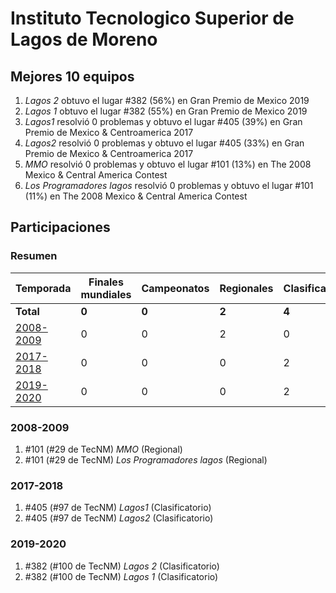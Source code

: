 ---
---

# Instituto Tecnologico Superior de Lagos de Moreno

## Mejores 10 equipos

1. _Lagos 2_ obtuvo el lugar #382 (56%) en Gran Premio de Mexico 2019
1. _Lagos 1_ obtuvo el lugar #382 (55%) en Gran Premio de Mexico 2019
1. _Lagos1_ resolvió 0 problemas y obtuvo el lugar #405 (39%) en Gran Premio de Mexico & Centroamerica 2017
1. _Lagos2_ resolvió 0 problemas y obtuvo el lugar #405 (33%) en Gran Premio de Mexico & Centroamerica 2017
1. _MMO_ resolvió 0 problemas y obtuvo el lugar #101 (13%) en The 2008 Mexico & Central America Contest
1. _Los Programadores lagos_ resolvió 0 problemas y obtuvo el lugar #101 (11%) en The 2008 Mexico & Central America Contest

## Participaciones

### Resumen

| Temporada | Finales mundiales | Campeonatos | Regionales | Clasificatorios | Equipos |
| --- | --- | --- | --- | --- | --- |
| **Total** | **0** | **0** | **2** | **4** | **6** |
| [2008-2009](#2008-2009) | 0 | 0 | 2 | 0 | 2 |
| [2017-2018](#2017-2018) | 0 | 0 | 0 | 2 | 2 |
| [2019-2020](#2019-2020) | 0 | 0 | 0 | 2 | 2 |

### 2008-2009

1. #101 (#29 de TecNM) _MMO_ (Regional)
1. #101 (#29 de TecNM) _Los Programadores lagos_ (Regional)

### 2017-2018

1. #405 (#97 de TecNM) _Lagos1_ (Clasificatorio)
1. #405 (#97 de TecNM) _Lagos2_ (Clasificatorio)

### 2019-2020

1. #382 (#100 de TecNM) _Lagos 2_ (Clasificatorio)
1. #382 (#100 de TecNM) _Lagos 1_ (Clasificatorio)



